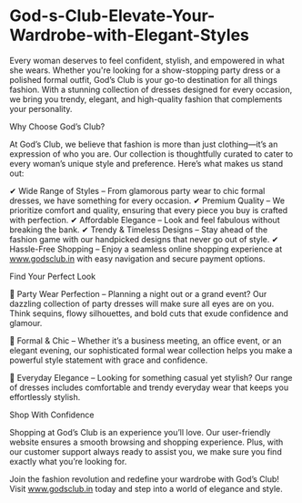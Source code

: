 # God-s-Club-Elevate-Your-Wardrobe-with-Elegant-Styles

Every woman deserves to feel confident, stylish, and empowered in what she wears. Whether you're looking for a show-stopping party dress or a polished formal outfit, God’s Club is your go-to destination for all things fashion. With a stunning collection of dresses designed for every occasion, we bring you trendy, elegant, and high-quality fashion that complements your personality.

Why Choose God’s Club?

At God’s Club, we believe that fashion is more than just clothing—it’s an expression of who you are. Our collection is thoughtfully curated to cater to every woman’s unique style and preference. Here’s what makes us stand out:

✔ Wide Range of Styles – From glamorous party wear to chic formal dresses, we have something for every occasion.
✔ Premium Quality – We prioritize comfort and quality, ensuring that every piece you buy is crafted with perfection.
✔ Affordable Elegance – Look and feel fabulous without breaking the bank.
✔ Trendy & Timeless Designs – Stay ahead of the fashion game with our handpicked designs that never go out of style.
✔ Hassle-Free Shopping – Enjoy a seamless online shopping experience at www.godsclub.in with easy navigation and secure payment options.

Find Your Perfect Look

🌟 Party Wear Perfection – Planning a night out or a grand event? Our dazzling collection of party dresses will make sure all eyes are on you. Think sequins, flowy silhouettes, and bold cuts that exude confidence and glamour.

💼 Formal & Chic – Whether it’s a business meeting, an office event, or an elegant evening, our sophisticated formal wear collection helps you make a powerful style statement with grace and confidence.

👗 Everyday Elegance – Looking for something casual yet stylish? Our range of dresses includes comfortable and trendy everyday wear that keeps you effortlessly stylish.

Shop With Confidence

Shopping at God’s Club is an experience you’ll love. Our user-friendly website ensures a smooth browsing and shopping experience. Plus, with our customer support always ready to assist you, we make sure you find exactly what you’re looking for.

Join the fashion revolution and redefine your wardrobe with God’s Club! Visit www.godsclub.in today and step into a world of elegance and style.

